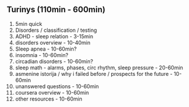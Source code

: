 ## Turinys (110min - 600min)


1. 5min quick
2. Disorders / classification / testing
3. ADHD - sleep relation - 3-15min
4. disorders overview - 10-40min
5. Sleep apnea - 10-60min?
6. insomnia - 10-60min?
7. circadian disorders - 10-60min?
8. sleep math - alarms, phases, circ rhythm, sleep pressure -  20-60min
9. asmenine istorija / why i failed before / prospects for the future - 10-60min
10. unanswered questions - 10-60min
11. coursera overview - 10-60min
12. other resources - 10-60min
